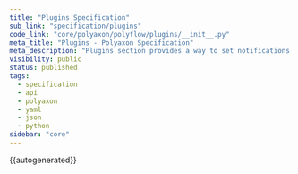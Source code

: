 ```yaml
---
title: "Plugins Specification"
sub_link: "specification/plugins"
code_link: "core/polyaxon/polyflow/plugins/__init__.py"
meta_title: "Plugins - Polyaxon Specification"
meta_description: "Plugins section provides a way to set notifications and customize extract Polyaxon utilities."
visibility: public
status: published
tags:
  - specification
  - api
  - polyaxon
  - yaml
  - json
  - python
sidebar: "core"
---
```


{{autogenerated}}
